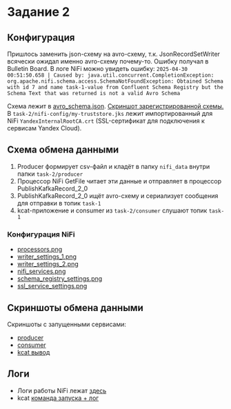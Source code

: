 # Задание 2

## Конфигурация

Пришлось заменить json-схему на avro-схему, т.к. JsonRecordSetWriter всячески ожидал именно avro-схему почему-то. Ошибку получал в Bulletin Board. В логе NiFi можно увидеть ошибку: `2025-04-30 00:51:50.658 | Caused by: java.util.concurrent.CompletionException: org.apache.nifi.schema.access.SchemaNotFoundException: Obtained Schema with id 7 and name task-1-value from Confluent Schema Registry but the Schema Text that was returned is not a valid Avro Schema`

Схема лежит в [avro_schema.json](https://github.com/Niiest/sprint-5-exam/blob/master/task-2/avro_schema.json). [Скриншот зарегистрированной схемы.](https://github.com/Niiest/sprint-5-exam/blob/master/task-2/screenshots/avro_schema_registered.png)
В `task-2/nifi-config/my-truststore.jks` лежит импортированный для NiFi `YandexInternalRootCA.crt` (SSL-сертификат для подключения к сервисам Yandex Cloud).

## Схема обмена данными

1. Producer формирует csv-файл и кладёт в папку `nifi_data` внутри папки `task-2/producer`
2. Процессор NiFi GetFile читает эти данные и отправляет в процессор PublishKafkaRecord_2_0
3. PublishKafkaRecord_2_0 ищёт avro-схему и сериализует сообщения для отправки в топик `task-1`
4. kcat-приложение и consumer из `task-2/consumer` слушают топик `task-1`

### Конфигурация NiFi
- [processors.png](https://github.com/Niiest/sprint-5-exam/blob/master/task-2/screenshots/processors.png)
- [writer_settings_1.png](https://github.com/Niiest/sprint-5-exam/blob/master/task-2/screenshots/writer_settings_1.png)
- [writer_settings_2.png](https://github.com/Niiest/sprint-5-exam/blob/master/task-2/screenshots/writer_settings_2.png)
- [nifi_services.png](https://github.com/Niiest/sprint-5-exam/blob/master/task-2/screenshots/nifi_services.png)
- [schema_registry_settings.png](https://github.com/Niiest/sprint-5-exam/blob/master/task-2/screenshots/schema_registry_settings.png)
- [ssl_service_settings.png](https://github.com/Niiest/sprint-5-exam/blob/master/task-2/screenshots/ssl_service_settings.png)

## Скриншоты обмена данными

Скриншоты с запущенными сервисами:
- [producer](https://github.com/Niiest/sprint-5-exam/blob/master/task-2/screenshots/producer.png)
- [consumer](https://github.com/Niiest/sprint-5-exam/blob/master/task-2/screenshots/consumer.png)
- [kcat вывод](https://github.com/Niiest/sprint-5-exam/blob/master/task-2/screenshots/kcat_with_consumer.png)

## Логи

- Логи работы NiFi лежат [здесь](https://github.com/Niiest/sprint-5-exam/blob/master/task-2/nifi.log)
- kcat [команда запуска + лог](https://github.com/Niiest/sprint-5-exam/blob/master/task-2/kcat.log)
